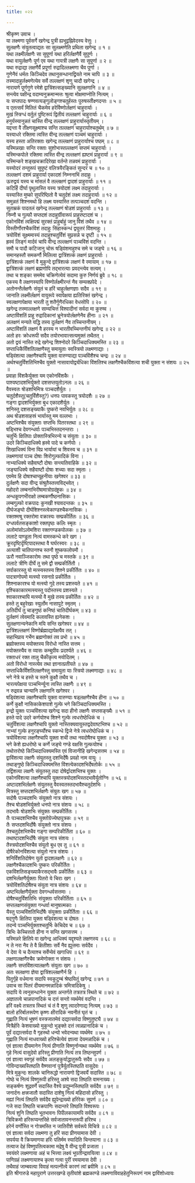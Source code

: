 ```yaml
---
title: ०२२

---
```

श्रीकृष्ण उवाच ।  
या लक्ष्मणा पूर्वसर्गे खगेन्द्र पुत्री ह्यभूद्वह्निवेदस्य वेत्तुः ।  
सुलक्षणैः संयुतत्वाद्यतः सा सुलक्ष्मणेति प्रथिता खगेन्द्र ॥ १ ॥  
यथा लक्ष्मीर्लक्षणैः सा सुपूर्णा यथा हरिर्लक्षणैर्वै सुपूर्णः ।  
यथा वायुर्लक्षणैः पूर्ण एव यथा गायत्री लक्षणैः सा सुपूर्णा ॥ २ ॥  
यथा रुद्राद्या लक्षणैर्वै प्रपूर्णा रुद्रादिल्लक्ष्मणा चैव पूर्णा ।  
गुणेनैवं धर्मतः किञ्चिदेव तथानुसन्धानाद्व्रियते नाम चापि ॥ ३ ॥  
तस्मादाहुर्लक्ष्मणेत्येव सर्वे तल्लक्षणं शृणु चादौ खगेन्द्र ।  
नारायणे पूर्णगुणे रमेशे द्वात्रिंशत्सङ्ख्यानि सुलक्षणानि ॥ ४ ॥  
सन्त्येव पक्षीन्द्र वदाम्यनुक्रमान्मत्तः श्रुत्वा मोक्षमाप्नोति नित्यम् ।  
यः सप्तपादः षण्णवत्यङ्गुलोङ्गश्चतुर्हस्तः पुरुषस्तीक्ष्णदन्तः ॥ ५ ॥  
य एतत्सर्वं मिलितं चैकमेव हरेर्विष्णोर्लक्षणं चाहुरार्याः ।  
मुखं स्त्रिग्धं वर्तुलं पुष्टिरूपं द्वितीयं तल्लक्षणं चाहुरार्याः ॥ ६ ॥  
हनुर्यस्यानुन्नतं चास्ति वीन्द्र तल्लक्षणं प्राहुरार्यास्तृतीयम् ।  
यद्दन्ता वै तीक्ष्णसूक्ष्माश्च सन्ति तल्लक्षणं चाहुरार्याश्चतुर्थम् ॥ ७ ॥  
यस्याधरे रक्तिमा त्वस्ति वीन्द्र तल्लक्षणं पञ्चमं चाहुरार्याः ।  
यस्य हस्ता अतिरक्ताः खगेन्द्र तल्लक्षणं प्राहुरार्याश्च पष्ठम् ॥ ८ ॥  
यस्मिन्नखाः सन्ति रक्ताः सुशोभास्तल्लक्षणं सप्तमं चाहुरार्याः ।  
यस्मिन्कपोले रक्तिमा त्वस्ति वीन्द्र तल्लक्षणं ह्यष्टमं प्राहुरार्या ॥ ९ ॥  
यस्मिन्करे शङ्खचक्रादिरेखा वर्तन्ते तन्नवमं प्राहुरार्याः ।  
यस्योदरं तन्तुरूपं सुपुष्टं वलित्रयैरङ्कितं सुन्दरं च ॥ १० ॥  
तल्लक्षणं दशमं प्राहुरार्या एकादशं निम्ननाभिं तदाहुः ।  
ऊरुद्वयं यस्य च मांसलं वै तल्लक्षणं द्वादशं प्राहुरार्याः ॥ ११ ॥  
कटिर्हि दीर्घा पृथुलास्ति यस्य त्रयोदशं लक्ष्म तदाहुरार्याः ।  
यस्यास्ति मुष्को सुपरिष्ठितो वै चतुर्दशं लक्ष्म तदाहुरार्याः ॥ १२ ॥  
समुन्नतं शिश्नमथो हि लक्ष्म यस्यास्ति तत्पञ्चदशं वदन्ति ।  
सुताम्रकं पादतलं खगेन्द्र तल्लक्षणं षोडशं प्राहुरार्याः ॥ १३ ॥  
निम्नौ च गुल्फौ सप्तदशं तदाहुर्ग्रीवारूपं प्राहुरष्टादशं च ।  
एकोनविंशं त्वक्षिपद्मं सुरक्तं प्राहुर्बाहुं जानु विंशं तथैव ॥ १४ ॥  
विस्तीर्णोरश्चैकविंशं तदाहुः सिंहास्कन्धं द्व्युत्तरं विंशमाहुः ।  
त्रयोविंशं सूक्ष्ममास्यं तदाहुश्चतुर्विंशं सुप्रसन्ने च दृष्टी ॥ १५ ॥  
ह्रस्वं लिङ्गं मार्दवं चापि वीन्द्र तल्लक्षणं पञ्चविंशं वदन्ति ।  
समौ च पादौ कटिजानु चोरू षड्विंशमाहुश्च समे च जङ्घे ॥ १६ ॥  
समानहस्तौ समकर्णौ मिलित्वा द्वात्रिंशत्कं लक्षणं प्राहुरार्याः ।  
द्वात्रिंशत्कं लक्षणं वै मुकुन्दे द्वात्रिंशत्कं लक्षणं वै रमायाम् ॥ १७ ॥  
द्वात्रिंशत्कं लक्षणं ब्रह्मणोपि तद्भारत्याः प्रवदन्त्येव सत्यम् ।  
तथा च शङ्का सममेव चक्रिणेत्येवं सदामा कुरु निर्णयं ब्रुवे ॥ १८ ॥  
एकस्य वै लक्षणस्यापि विष्णोर्लक्ष्मीरन्तं नैव सम्यक्प्रपेदे ।  
अतोनन्तैर्लक्षणैः संयुतं च हरिं चाहुर्लक्षणज्ञाः सदैव ॥ १९ ॥  
जानाति लक्ष्मीर्लक्षणं वायुरूपे स्वापेक्षया ह्यतिरिक्तं खगेन्द्र ।  
स्वलक्षणापेक्षया भारती तु शतैर्गुणैरधिका वेधसोपि ॥ २० ॥  
खगेन्द्र तस्माल्लक्षणे साम्यचित्तं विश्वादीनां सर्वदा मा कुरुष्व ।  
अष्टाविंशतिं प्राहू रुद्रादिकानां भ्रूनेत्रयोर्लक्षणेनैव हीनाः ॥ २१ ॥  
अलक्षणं मन्यते यद्धि तस्य दुर्लक्षणं नैव तच्चिन्तनीयम् ।  
अष्टाविंशतिं लक्षणं वै हरस्य न भारतीवच्चिन्तनीयं खगेन्द्र ॥ २२ ॥  
अतो हरः क्रोधरूपी सदैव तयोरभावात्सत्यमुक्तं तथैतत् ।  
अतो द्वयं नास्ति रुद्रे खगेन्द्र शिश्नोदरे किञ्चिदाधिक्यमस्ति ॥ २३ ॥  
सप्ताधिकैर्विंशतिलक्षणैस्तु समायुताः स्वस्त्रियो लक्ष्मणाद्याः ।  
षड्विंशत्या लक्षणैश्चापि युक्ता वारुण्याद्या पञ्चविंशैश्च चन्द्रः ॥ २४ ॥  
अर्थश्चतुर्विंशतिभिश्चैव युक्तो नासावायोर्द्व्यधिका विंशतिश्च लक्षणैश्चैकविंशत्या शची युक्ता न संशयः ॥ २५ ॥  
प्रवाहा विंशकैर्युक्ता यम एकोनविंशकैः ।  
पाश्यष्टादशभिर्युक्तो दशसप्तयुतोऽनलः ॥ २६ ॥  
वैवस्वतः षोडशभिमित्रः पञ्चदशैर्युतः ।  
चतुर्दशैस्तु(चतुर्विंशैस्तु?) धनपः पावकस्तु त्रयोदशैः ॥ २७ ॥  
गङ्गा द्वादशभिर्युक्ता बुध एकादशैर्युतः ।  
शनिस्तु दशसङ्ख्याकैः पुष्करो नवभिर्युतः ॥ २८ ॥  
अथ षोडशसाहस्रं भार्यास्तु मम वल्लभाः ।  
अष्टभिश्चैव संयुक्ताः सप्तभिः पितरस्तथा ॥ २९ ॥  
षड्भिश्च देवगन्धर्वाः पञ्चभिस्तदनन्तराः ।  
चतुर्भिः क्षितिपाः प्रोक्तास्त्रिभिरन्ये च संयुताः ॥ ३० ॥  
उदरे किञ्चिदाधिक्ये ह्रस्वे पादे च कर्णयोः ।  
शिखाधिक्यं विना विप्र भार्यायां च शिवस्य च ॥ ३१ ॥  
लक्ष्मणायां पञ्च दोषाः शिरोगुल्फादिकं विना ।  
नाभ्याधिक्ये सहैवाष्टौ दोषाः सन्त्यतिवाहिके ॥ ३२ ॥  
जङ्घाधिक्ये सहैवाष्टौ दोषाः शच्याः सदा स्मृताः ।  
एवमेव हि दोषाश्चाप्यूहनीयाः खगेश्वर ॥ ३३ ॥  
दुर्लक्षणैः सदा वीन्द्र संश्रुतैस्तत्त्वविद्भवेत् ।  
महोदरो लम्बनाभिरीषामात्रोग्रदंष्ट्रकः ॥ ३४ ॥  
अन्धकूपगभीराक्षो लम्बकर्णौष्ठनासिकः ।  
लम्बगुल्फो वक्रपादः कुनखी श्यावदन्तकः ॥ ३५ ॥  
दीर्घजङ्घो दीर्घशिश्नस्त्वेकाण्डश्चैकनासिकः ।  
रक्तश्मश्रू रक्तरोमा वक्रास्यः सम्प्रकीर्तितः ॥ ३६ ॥  
दग्धपर्वतसङ्काशो रक्तपृष्ठः कलिः स्मृतः ।  
अलोमांसोऽलोमशिरा रक्तगण्डकपोलकः ॥ ३७ ॥  
ललाटे पाण्डुता नित्यं वामस्कन्धे करे खग ।  
क्रूरदृष्टिर्दृष्टिपादस्तथा वै घर्घरस्वरः ॥ ३८ ॥  
अत्याशी चातिपानश्च स्तनौ शुष्कफलोपमौ ।  
ऊरौ नवाञ्जिकारोमः तथा पृष्ठे च मस्तके ॥ ३९ ॥  
ललाटे त्रीणि दीर्घे तु समे द्वौ सम्प्रकीर्तितौ ।  
सर्पाकारस्तु यो मत्स्यस्तस्य शिश्ने प्रकीर्तितः ॥ ४० ॥  
पादत्राणोपमो मत्स्यो रसनाग्रे प्रकीर्तितः ।  
शिश्नाकारश्च यो मत्स्यो गुदे तस्य प्रशस्यते ॥ ४१ ॥  
वृश्चिकाकारमत्स्यस्तु पदोस्तस्य प्रशस्यते ।  
श्वाकारश्चापि मत्स्यो वै मुखे तस्य प्रकीर्तितः ॥ ४२ ॥  
हस्ते तु बहुरेखाः स्युर्लोम नासापुटे स्मृतम् ।  
अतिदीर्घं तु चाङ्गुष्ठं कनिष्ठं चातिदीर्घकम् ॥ ४३ ॥  
दुर्लक्षणं त्वेवमादि कलावस्ति ह्यनेकशः ।  
सुलक्षणान्यनेकानि मयि सन्ति खगेश्वर ॥ ४४ ॥  
द्वात्रिंशल्लक्षणं विष्णोर्ब्रह्माद्यापेक्षयैव तत् ।  
सहाभिप्राय गर्भेण ब्रह्मणोक्तं तव प्रभो ॥ ४५ ॥  
ब्रह्मोक्तस्य मयोक्तस्य विरोधो नास्ति सत्तम ।  
मयोक्तस्यैव स व्यासः कम्बुग्रीवः प्रदर्श्यते ॥ ४६ ॥  
रक्ताधरं रक्त तालु चैकीकृत्य मयोदितम् ।  
अतो विरोधो नास्त्येव तथा ज्ञानात्प्रतीयते ॥ ४७ ॥  
सप्ताधिकैर्विंशतिलक्षणैस्तु समायुता याः स्त्रियो लक्ष्मणाद्याः ॥ ४८ ॥  
भगे नेत्रे च हस्ते च स्तने कुक्षौ तथैव च ।  
भारत्यपेक्षया पञ्चभिर्न्यूना त्वस्ति लक्षणैः ॥ ४९ ॥  
न रुद्रवन्न चान्यानि लक्षणानि खगेश्वर ।  
षड्विंशत्या लक्षणैश्चापि युक्ता वारुण्याः षड्लक्षणैश्चैव हीना ॥ ५० ॥  
कर्णे कुक्षौ नासिकाकेशपाशे गुल्फे भगे किञ्चिदाधिक्यमस्ति ।  
इन्द्रो युक्तः पञ्चविंशत्या खगेन्द्र सदा हीनो लक्षणैः सप्तसङ्ख्यैः ॥ ५१ ॥  
हस्ते पादे उदरे कर्णयोश्च शिश्ने गुल्फे त्वधरोष्ठेधिकं च ।  
चतुर्विंशत्या लक्षणैश्चापि युक्तो नास्तिक्यवायुस्तद्वदेवाष्टभिश्च ॥ ५२ ॥  
नाभ्यां गुल्फे हनुरर्ङ्घ्योश्च स्कन्धे द्विजे नेत्रे त्वधरोष्ठेधिकं च ।  
त्रयोविंशत्या लक्षणैश्चापि युक्ता शची तथा नवदोषैश्च युक्ता ॥ ५३ ॥  
भगे केशे ह्यधरोष्ठे च कर्णे जङ्घे गण्डे वक्षसि गुल्फयोश्च ।  
तथोत्तरोष्ठे किञ्चिदाधिक्यमस्ति एवं विजानीहि खगेन्द्रसत्तम ॥ ५४ ॥  
द्वाविंशत्या लक्षणैः संयुतस्तु दशभिर्देषैः प्रवहो नाम वायुः ।  
तथाङ्गुष्ठे किञ्चिदाधिक्यमस्ति विंशत्येकादशभिर्देषतोर्कः ॥ ५५ ॥  
तद्विंशत्या लक्षणैः संयुतस्तु तदा दोषेर्द्वादशभिश्च युक्तः ।  
एकोनविंशत्या लक्षणैश्चापि युक्तस्त्रयोदशभिस्तदभावैर्युतोग्निः ॥ ५६ ॥  
अष्टादशभिर्लक्षणैः संयुतस्तु वैवस्वतस्तदभावैश्चतुर्दशभिः ।  
मित्रस्तु सप्तदशभिर्लक्षणैः संयुतः खग ॥ ५७ ॥  
सदोषैः पञ्चदशभिः संयुक्तो नात्र संशयः ।  
तैश्च षोडशभिर्युक्तो धनपो नात्र संशयः ॥ ५८ ॥  
तदभावैः षोडशभिः संयुक्तः सम्प्रकीर्तितः ।  
तैः पञ्चदशभिश्चैव युक्तोग्रेज्येष्ठपुत्रकः ॥ ५९ ॥  
तैः सप्तदशभिर्दोषैः संयुक्तो नात्र संशयः ।  
तैश्चतुर्दशभिश्चैव गङ्गा सम्परिकीर्तिता ॥ ६० ॥  
तथाष्टादशभिर्दोषैः संयुता नात्र संशयः ।  
तैस्त्रयोदशभिश्चैव संयुतो बुध एव तु ॥ ६१ ॥  
दोषैरेकोनविंशत्या संयुतो नात्र संशयः ।  
शनिर्विंशतिदोषेण युतो द्वादशलक्षणैः ॥ ६२ ॥  
लक्षणैश्चैकादशभिः पुष्करः परिकीर्तितः ।  
एकविंशतिसङ्ख्याकैरसद्भावैः प्रकीर्तितः ॥ ६३ ॥  
दशभिर्लक्षणैर्युक्ताः पितरो ये चिराः खग ।  
त्रयोविंशतिदोषैश्च संयुता नात्र संशयः ॥ ६४ ॥  
अष्टभिर्लक्षणैर्युक्ता देवगन्धर्वसत्तमाः ।  
दोषैश्चतुर्विंशतिभिः संयुक्ताः परिकीर्तिताः ॥ ६५ ॥  
सप्तलक्षणसंयुक्ता गन्धर्वा मानुषात्मकाः ।  
यैस्तु पञ्चविंशतिभिर्दोषैः संयुक्ताः प्रकीर्तिताः ॥ ६६ ॥  
षद्गुणैः क्षितिपा युक्ता षड्विंशत्या च दोषतः ।  
तदन्ये पञ्चभिर्युक्ताश्चतुर्भिः केचिदेव च ॥ ६७ ॥  
त्रिभिः केच्चित्ततो हीना न सन्ति खगसत्तम ।  
यस्मिन्नरे क्षितिपे वा खगेन्द्र आधिक्यं यद्दृश्यते लक्षणस्य ॥ ६८ ॥  
न ते नरा नैव ते वै क्षितीशाः सर्वे नैव ह्युत्तमाः सर्वदैव ।  
ये देवा ये च दैत्याश्च सर्वेप्येवं खगाधिप ॥ ६९ ॥  
लक्षणालक्षणैश्चैव क्रमेणोक्ता न संशयः ।  
लक्षणैः सप्तविंशत्यालक्षणैः संयुताः खग ॥ ७० ॥  
अतः सलक्षणा ज्ञेया द्वात्रिंशल्लक्षणैर्न हि ।  
पितुर्गृहे वर्धमाना सदापि स्वकुटुम्बं श्रेष्ठयितुं खगेन्द्र ॥ ७१ ॥  
उवाच सा पितरं दीयमानमन्नादिकं त्रमित्रादिकेषु ।  
सदापि ये त्वनुसन्धानेन युक्ता अन्तर्गते तत्रतत्र स्थिते च ॥ ७२ ॥  
अज्ञातत्वे चान्नपानादिकं च दत्तं सन्तो व्यर्थमेवं वदन्ति ।  
हरिं वक्ष्ये तत्रतत्र स्थितं चं तं वै शृणु त्वादरेणाद्य नित्यम् ॥ ७३ ॥  
बालो हरिर्बालरूपेण कृष्णः क्षीरादिकं नवनीतं घृतं च ।  
गृह्णाति नित्यं भूषणं वस्त्रजातमेवं दद्यात्सर्वदा विष्णुतुष्ट्यै ॥ ७४ ॥  
मित्रैर्हरिः केशवाख्यो मुकुन्दो भुङ्क्ते दत्तं त्वन्नप्रानादिकं च ।  
पूर्वं दद्यात्सर्वदा वै गृहस्थो धन्यो भवेदन्यथा व्यर्थमेव ॥ ७५ ॥  
गृह्णाति नित्यं माधवाख्यो हरिश्चेत्येवं ज्ञात्वा देयमन्नादिकं च ।  
एवं ज्ञात्वा दीयमानेन नित्यं प्रीणाति विष्णुर्नान्यथा व्यर्थमेव ॥ ७६ ॥  
गृहे नित्यं वासुदेवो हरिस्तु प्रीणाति नित्यं तत्र तिष्ठन्सुपर्ण ।  
एवं ज्ञात्वा स्वगृहं सर्वदैव अलङ्कुर्याद्धातुरूपैः सदैव ॥ ७७ ॥  
गोविन्दाख्यस्तिष्ठति वैष्णवानां पुत्रैर्युतस्तिष्ठति वासुदेवः ।  
मित्रे मुकुन्दः शालके चानिरूद्धो नारायणो द्विजवर्ये सदास्ति ॥ ७८ ॥  
गोष्ठे च नित्यं विष्णुरूपी हरिस्तु अश्वे सदा तिष्ठति वामनाख्यः ।  
सङ्कर्षणः शूद्रवर्णे सदास्ति वैश्ये प्रद्युम्नस्तिष्ठति सर्वदैव ॥ ७९ ॥  
जनार्दनः क्षत्त्रजातौ सदास्ति दाशेषु नित्यं महिदासो हरिस्तु ।  
मह्यां नित्यं तिष्ठति सर्वदैव ह्युपेन्द्राख्यो हरिरेकः सुपर्ण ॥ ८० ॥  
गजे सदा तिष्ठति चक्रपाणिः सदान्तरे तिष्ठति विश्वरूपः ।  
नित्यं शुनि तिष्ठति भूतभावनः पिपीलकायामपि सर्वदैव ॥ ८१ ॥  
त्रिविक्रमो हरिरूप्यन्तरिक्षे सर्वजातावनन्तरूपी हरिश्च ।  
हरेर्न वर्णोस्ति न गोत्रमस्ति न जातिरीशे सर्वरूपे विचित्रे ॥ ८२ ॥  
एवं ज्ञात्वा सर्वदा लक्ष्मणा तु हरिं सदा प्रीणयामास देवी ।  
सपर्यया वै क्रियमाणया हरिः पतिर्मम स्यादिति चिन्तयाना ॥ ८३ ॥  
तत्याज देहं विष्णुपतित्वकामा मद्रेषु वै वीन्द्र पुत्री प्रजाता ।  
स्वयंवरे लक्ष्मणाया अहं च भित्त्वा लक्ष्यं भूपतीन्द्रावयित्वा ॥ ८४ ॥  
पाणिग्रहं लक्ष्मणायाश्च कृत्वा गत्वा पुरीं रमयामास देवी ।  
तथैवाहं जाम्बवत्या विवाहं मत्पत्नीत्वे कारणं त्वां ब्रवीमि ॥ ८५ ॥  
इति श्रीगारुडे महापुराणे उत्तरखण्डे तृतीयांशे ब्रह्मकाण्डे लक्ष्मणाविवाहहेतुनिरूपणं नाम द्वाविंशोध्यायः
